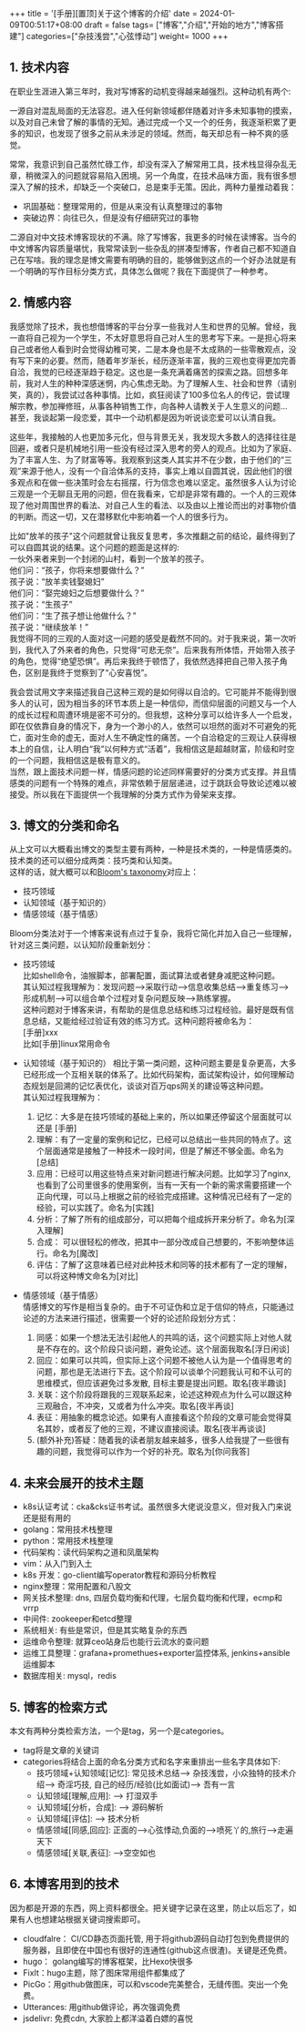 +++
title =  '[手册][置顶]关于这个博客的介绍'
date = 2024-01-09T00:51:17+08:00
draft = false
tags= ["博客","介绍","开始的地方","博客搭建"]
categories=["杂技浅尝","心弦悸动"]
weight= 1000
+++

## 1. 技术内容
在职业生涯进入第三年时，我对写博客的动机变得越来越强烈。这种动机有两个:

一源自对混乱局面的无法容忍。进入任何新领域都伴随着对许多未知事物的摸索，以及对自己未曾了解的事情的无知。通过完成一个又一个的任务，我逐渐积累了更多的知识，也发现了很多之前从未涉足的领域。然而，每天却总有一种不爽的感觉。  

常常，我意识到自己虽然忙碌工作，却没有深入了解常用工具，技术栈显得杂乱无章，稍微深入的问题就容易陷入困境。另一个角度，在技术品味方面，我有很多想深入了解的技术，却缺乏一个突破口，总是束手无策。因此，两种力量推动着我：
- 巩固基础：整理常用的，但是从来没有认真整理过的事物
- 突破边界：向往已久，但是没有仔细研究过的事物 
  
二源自对中文技术博客现状的不满。除了写博客，我更多的时候在读博客。当今的中文博客内容质量堪忧，我常常读到一些杂乱的拼凑型博客，作者自己都不知道自己在写啥。我的理念是博文需要有明确的目的，能够做到这点的一个好办法就是有一个明确的写作目标分类方式，具体怎么做呢？我在下面提供了一种参考。  

## 2. 情感内容
我感觉除了技术，我也想借博客的平台分享一些我对人生和世界的见解。曾经，我一直将自己视为一个学生，不太好意思将自己对人生的思考写下来。一是担心将来自己或者他人看到时会觉得幼稚可笑，二是本身也是不太成熟的一些零散观点，没有写下来的必要。然而，随着年岁渐长，经历逐渐丰富，我的三观也变得更加完善自洽，我觉的已经逐渐趋于稳定。这也是一条充满着痛苦的探索之路。回想多年前，我对人生的种种深感迷惘，内心焦虑无助。为了理解人生、社会和世界（请别笑，真的），我尝试过各种事情。比如，疯狂阅读了100多位名人的传记，尝试理解宗教，参加禅修班，从事各种销售工作，向各种人请教关于人生意义的问题... 甚至，我谈起第一段恋爱，其中一个动机都是因为听说谈恋爱可以认清自我。  

这些年，我接触的人也更加多元化，但与背景无关，我发现大多数人的选择往往是回避，或者只是机械地引用一些没有经过深入思考的旁人的观点。比如为了家庭、为了丰富人生、为了财富等等。我观察到这类人其实并不在少数，由于他们的“三观”来源于他人，没有一个自洽体系的支持，事实上难以自圆其说，因此他们的很多观点和在做一些决策时会左右摇摆，行为信念也难以坚定。虽然很多人认为讨论三观是一个无聊且无用的问题，但在我看来，它却是非常有趣的。一个人的三观体现了他对周围世界的看法、对自己人生的看法、以及由以上推论而出的对事物价值的判断。而这一切，又在潜移默化中影响着一个人的很多行为。  

比如"放羊的孩子"这个问题就曾让我反复思考，多次推翻之前的结论，最终得到了可以自圆其说的结果。这个问题的题面是这样的:  
一伙外来者来到一个封闭的山村，看到一个放羊的孩子。  
他们问：“孩子，你将来想要做什么？”  
孩子说：“放羊卖钱娶媳妇”  
他们问：“娶完媳妇之后想要做什么？”  
孩子说：“生孩子”  
他们问：“生了孩子想让他做什么？”  
孩子说：“继续放羊！”  
我觉得不同的三观的人面对这一问题的感受是截然不同的。对于我来说，第一次听到，我代入了外来者的角色，只觉得“可悲无奈”。后来我有所体悟，开始带入孩子的角色，觉得“绝望恐惧”。再后来我终于顿悟了，我依然选择把自己带入孩子角色，区别是我终于觉察到了“心安喜悦”。  

我会尝试用文字来描述我自己这种三观的是如何得以自洽的。它可能并不能得到很多人的认可，因为相当多的环节本质上是一种信仰，而信仰层面的问题又与一个人的成长过程和周遭环境是密不可分的。但我想，这种分享可以给许多人一个启发，即在仅依靠自身的情况下，身为一个渺小的人，依然可以坦然的面对不可避免的死亡，面对生命的虚无，面对人生不确定性的痛苦。一个自洽稳定的三观让人获得根本上的自信，让人明白“我”以何种方式“活着”，我相信这是超越财富，阶级和时空的一个问题，我相信这是极有意义的。  
当然，跟上面技术问题一样，情感问题的论述同样需要好的分类方式支撑。并且情感类的问题有一个特殊的难点，非常依赖于层层递进，过于跳跃会导致论述难以被接受。所以我在下面提供一个我理解的分类方式作为骨架来支撑。  

## 3. 博文的分类和命名
从上文可以大概看出博文的类型主要有两种，一种是技术类的，一种是情感类的。技术类的还可以细分成两类：技巧类和认知类。  
这样的话，就大概可以和[Bloom's taxonomy](https://en.wikipedia.org/wiki/Bloom%27s_taxonomy)对应上：  
- 技巧领域  
- 认知领域（基于知识的）  
- 情感领域（基于情感）  

Bloom分类法对于一个博客来说有点过于复杂，我将它简化并加入自己一些理解，针对这三类问题，以认知阶段重新划分：  
- 技巧领域  
比如shell命令，油猴脚本，部署配置，面试算法或者健身减肥这种问题。  
其认知过程我理解为：发现问题-->采取行动-->信息收集总结-->重复练习-->形成机制-->可以组合单个过程对复杂问题反映-->熟练掌握。  
这种问题对于博客来讲，有帮助的是信息总结和练习过程经验。最好是既有信息总结，又能给经过验证有效的练习方式。这种问题将被命名为：  
[手册]xxx  
比如[手册]linux常用命令

- 认知领域（基于知识的）
相比于第一类问题，这种问题主要是复杂更高，大多已经形成一个互相关联的体系了。比如代码架构，面试架构设计，如何理解动态规划是回溯的记忆表优化，谈谈对百万qps网关的建设等这种问题。  
其认知过程我理解为：  
  1. 记忆：大多是在技巧领域的基础上来的，所以如果还停留这个层面就可以还是 [手册]
  2. 理解：有了一定量的案例和记忆，已经可以总结出一些共同的特点了。这个层面通常是接触了一种技术一段时间，但是了解还不够全面。命名为 [总结]  
  3. 应用：已经可以用这些特点来对新问题进行解决问题。比如学习了nginx, 也看到了公司里很多的使用案例，当有一天有一个新的需求需要搭建一个正向代理，可以马上根据之前的经验完成搭建。这种情况已经有了一定的经验，可以实践了。命名为[实践]  
  4. 分析：了解了所有的组成部分，可以把每个组成拆开来分析了。命名为[深入理解]
  5. 合成： 可以很轻松的修改，把其中一部分改成自己想要的，不影响整体运行。命名为[魔改]
  6. 评估：了解了这意味着已经对此种技术和同等的技术都有了一定的理解，可以将这种博文命名为[对比]  


- 情感领域（基于情感）  
情感博文的写作是相当复杂的。由于不可证伪和立足于信仰的特点，只能通过论述的方法来进行描述，很需要一个好的论述阶段划分方式：
  1. 同感：如果一个想法无法引起他人的共鸣的话，这个问题实际上对他人就是不存在的。这个阶段只谈问题，避免论述。这个层面我取名[浮日闲谈]
  2. 回应：如果可以共鸣，但实际上这个问题不被他人认为是一个值得思考的问题，那也是无法进行下去。这个阶段可以谈单个问题我认可和不认可的思维模式，但应该避免过多发散, 目标主要是提出问题。取名[夜半趣谈]
  3. 关联：这个阶段将跟我的三观联系起来，论述这种观点为什么可以跟这种三观融合，不冲突，又或者为什么冲突。取名[夜半再谈] 
  4. 表征：用抽象的概念论述。如果有人直接看这个阶段的文章可能会觉得莫名其妙，或者反了他的三观，不建议直接阅读。取名[夜半再谈谈]
  5. (额外补充)答疑：随着我的读者朋友越来越多，很多人给我提了一些很有趣的问题，我觉得可以作为一个好的补充。取名为[你问我答]


## 4. 未来会展开的技术主题
- k8s认证考试：cka&cks证书考试。虽然很多大佬说没意义，但对我入门来说还是挺有用的
- golang：常用技术栈整理
- python：常用技术栈整理
- 代码架构：读代码架构之道和凤凰架构
- vim：从入门到入土
- k8s 开发：go-client编写operator教程和源码分析教程
- nginx整理：常用配置和八股文
- 网关技术整理: dns, 四层负载均衡和代理，七层负载均衡和代理，ecmp和vrrp
- 中间件: zookeeper和etcd整理
- 系统相关: 有些是常识，但是其实略复杂的东西
- 运维命令整理: 就算ceo站身后也能行云流水的查问题
- 运维工具整理：grafana+promethues+exporter监控体系, jenkins+ansible运维脚本
- 数据库相关: mysql，redis

## 5. 博客的检索方式
本文有两种分类检索方法，一个是tag，另一个是categories。
- tag将是文章的关键词
- categories将结合上面的命名分类方式和名字来重排出一些名字具体如下:
  - 技巧领域+认知领域[记忆]: 常见技术总结--> 杂技浅尝，小众独特的技术介绍--> 奇淫巧技, 自己的经历/经验(比如面试)--> 吾有一言  
  - 认知领域[理解,应用]: --> 打湿双手
  - 认知领域[分析，合成]: --> 源码解析 
  - 认知领域[评估]: --> 技术分析
  - 情感领域[同感,回应]: 正面的-->心弦悸动,负面的-->喷死丫的,旅行-->走遍天下
  - 情感领域[关联,表征]: -->空空如也 

## 6. 本博客用到的技术
因为都是开源的东西，网上资料都很全。把关键字记录在这里，防止以后忘了，如果有人也想建站根据关键词搜索即可。
- cloudfalre： CI/CD静态页面托管, 用于将github源码自动打包到免费提供的服务器，且即使在中国也有很好的连通性(github这点很渣)。关键是还免费。
- hugo： golang编写的博客框架，比Hexo快很多
- FixIt：hugo主题，除了图床常用组件都集成了
- PicGo：用github做图床，可以和vscode完美整合，无缝传图。突出一个免费。
- Utterances: 用github做评论，再次强调免费
- jsdelivr: 免费cdn, 大家脸上都洋溢着白嫖的喜悦 